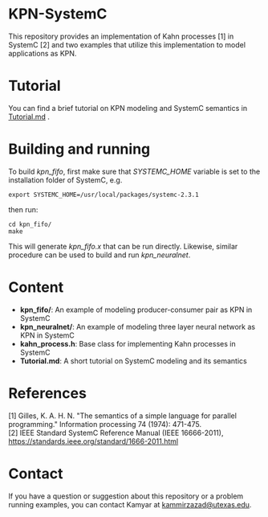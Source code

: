 # KPN-SystemC
This repository provides an implementation of Kahn processes [1] in SystemC [2] and two examples that utilize this implementation to model applications as KPN. 

# Tutorial 
You can find a brief tutorial on KPN modeling and SystemC semantics in [Tutorial.md](https://github.com/kammirzazad/KPN-SystemC/blob/master/Tutorial.md) .

# Building and running
To build *kpn_fifo*, first make sure that *SYSTEMC_HOME* variable is set to the installation folder of SystemC, e.g.
```
export SYSTEMC_HOME=/usr/local/packages/systemc-2.3.1
```
then run:
```
cd kpn_fifo/
make
```
This will generate *kpn_fifo.x* that can be run directly. Likewise, similar procedure can be used to build and run *kpn_neuralnet*.

# Content
* **kpn_fifo/**: An example of modeling producer-consumer pair as KPN in SystemC
* **kpn_neuralnet/**: An example of modeling three layer neural network as KPN in SystemC
* **kahn_process.h**: Base class for implementing Kahn processes in SystemC
* **Tutorial.md**: A short tutorial on SystemC modeling and its semantics

# References
[1] Gilles, K. A. H. N. "The semantics of a simple language for parallel programming." Information processing 74 (1974): 471-475.  
[2] IEEE Standard SystemC Reference Manual (IEEE 16666-2011), https://standards.ieee.org/standard/1666-2011.html

# Contact
If you have a question or suggestion about this repository or a problem running examples, you can contact Kamyar at kammirzazad@utexas.edu.
